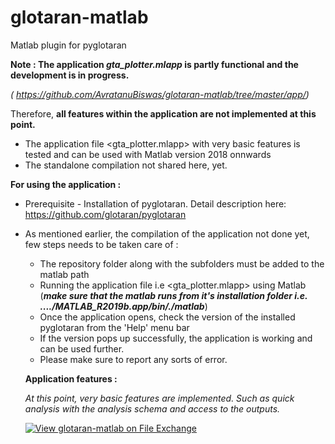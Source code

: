 # glotaran-matlab
Matlab plugin for pyglotaran

**Note : 
The application *gta_plotter.mlapp* is partly functional and the development is in progress.** 

*( https://github.com/AvratanuBiswas/glotaran-matlab/tree/master/app/)*

Therefore, **all features within the application are not implemented at this point.**
- The application file <gta_plotter.mlapp> with very basic features is tested and can be used with Matlab version 2018      onnwards
- The standalone compilation not shared here, yet.

**For using the application :**
- Prerequisite - Installation of pyglotaran. Detail description here: https://github.com/glotaran/pyglotaran 
- As mentioned earlier, the compilation of the application not done yet, few steps needs to be taken care of :
  - The repository folder along with the subfolders must be added to the matlab path
  - Running the application file i.e <gta_plotter.mlapp> using Matlab (**_make sure that the matlab runs from it's installation   folder       i.e.    ..../MATLAB_R2019b.app/bin/./matlab_**)    
  - Once the application opens, check the version of the installed pyglotaran from the 'Help' menu bar
  - If the version pops up successfully, the application is working and can be used further. 
  - Please make sure to report any sorts of error.
  
  
  **Application features :**
  
  _At this point, very basic features are implemented. Such as quick analysis with the analysis schema and access to the outputs._
  
  
  [![View glotaran-matlab on File Exchange](https://www.mathworks.com/matlabcentral/images/matlab-file-exchange.svg)](https://nl.mathworks.com/matlabcentral/fileexchange/73843-glotaran-matlab)
  
